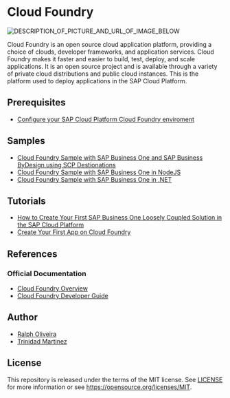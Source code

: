 # Cloud Foundry
![DESCRIPTION_OF_PICTURE_AND_URL_OF_IMAGE_BELOW](https://www.cloudfoundry.org/wp-content/uploads/2017/01/CFF_Logo_rgb.png)

Cloud Foundry is an open source cloud application platform, providing a choice of clouds, developer frameworks, and application services. Cloud Foundry makes it faster and easier to build, test, deploy, and scale applications. It is an open source project and is available through a variety of private cloud distributions and public cloud instances. This is the platform used to deploy applications in the SAP Cloud Platform.

## Prerequisites
* [Configure your SAP Cloud Platform Cloud Foundry enviroment](https://developers.sap.com/uk/tutorials/hcp-cf-getting-started.html)

## Samples
* [Cloud Foundry Sample with SAP Business One and SAP Business ByDesign using SCP Destionations](https://github.com/B1SA/cfDestinations.git)
* [Cloud Foundry Sample with SAP Business One in NodeJS](https://github.com/B1SA/cfDemoSummit18.git)
* [Cloud Foundry Sample with SAP Business One in .NET](https://github.com/B1SA/cfNetDemo)

## Tutorials
* [How to Create Your First SAP Business One Loosely Coupled Solution in the SAP Cloud Platform](https://blogs.sap.com/2018/06/04/how-to-create-your-sap-business-one-loosely-coupled-solution-in-the-sap-cloud-platform/)
* [Create Your First App on Cloud Foundry](https://developers.sap.com/group.scp-3-first-app.html)

## References
### Official Documentation
* [Cloud Foundry Overview](https://docs.cloudfoundry.org/concepts/overview.html)
* [Cloud Foundry Developer Guide](https://docs.cloudfoundry.org/devguide/index.html)

## Author
* [Ralph Oliveira](https://github.com/Ralphive)
* [Trinidad Martinez](https://github.com/TrinidadMG)

## License
This repository is released under the terms of the MIT license.
See [LICENSE](https://github.com/B1SA/hackathon/blob/master/LICENSE) for more information or see https://opensource.org/licenses/MIT.
